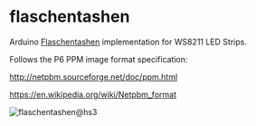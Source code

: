 # flaschentashen
Arduino [Flaschentashen](https://www.noisebridge.net/wiki/Flaschen_Taschen) implementation for WS8211 LED Strips.

Follows the P6 PPM image format specification:

http://netpbm.sourceforge.net/doc/ppm.html

https://en.wikipedia.org/wiki/Netpbm_format


![flaschentashen@hs3](https://raw.githubusercontent.com/yasiupl/flashentashen/master/flashentashen%40hs3.jpg)
